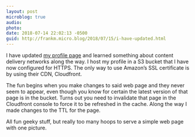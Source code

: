 ```yaml
---
layout: post
microblog: true
audio: 
photo: 
date: 2018-07-14 22:02:13 -0500
guid: http://frankm.micro.blog/2018/07/15/i-have-updated.html
---
```

I have updated [my profile page](https://frankm.org/) and learned something about content delivery networks along the way. I host my profile in a S3 bucket that I have now configured for HTTPS. The only way to use Amazon’s SSL certificate is by using their CDN, Cloudfront. 

The fun begins when you make changes to said web page and they never seem to appear, even though you know for certain the latest version of that page is in the bucket. Turns out you need to invalidate that page in the Cloudfront console to force it to be refreshed in the cache. Along the way I made changes to the TTL for the page. 

All fun geeky stuff, but really too many hoops to serve a simple web page with one picture. 
